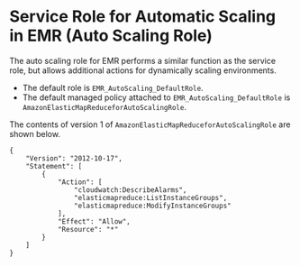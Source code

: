 # Service Role for Automatic Scaling in EMR \(Auto Scaling Role\)<a name="emr-iam-role-automatic-scaling"></a>

The auto scaling role for EMR performs a similar function as the service role, but allows additional actions for dynamically scaling environments\.
+ The default role is `EMR_AutoScaling_DefaultRole`\.
+ The default managed policy attached to `EMR_AutoScaling_DefaultRole` is `AmazonElasticMapReduceforAutoScalingRole`\.

The contents of version 1 of `AmazonElasticMapReduceforAutoScalingRole` are shown below\.

```
{
    "Version": "2012-10-17",
    "Statement": [
        {
            "Action": [
                "cloudwatch:DescribeAlarms",
                "elasticmapreduce:ListInstanceGroups",
                "elasticmapreduce:ModifyInstanceGroups"
            ],
            "Effect": "Allow",
            "Resource": "*"
        }
    ]
}
```